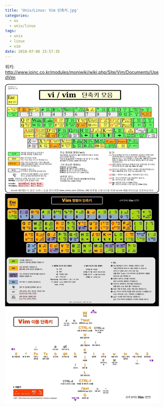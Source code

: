```yaml
---
title: 'Unix/Linux: Vim 단축키.jpg'
categories:
  - os
  - unix/linux
tags:
  - unix
  - linux
  - vim
date: 2018-07-06 15:57:35
---
```


위키: http://www.joinc.co.kr/modules/moniwiki/wiki.php/Site/Vim/Documents/UsedVim

![](/images/Unix-Linux-Vim-단축키-1.png)
![](/images/Unix-Linux-Vim-단축키-2.jpeg)
